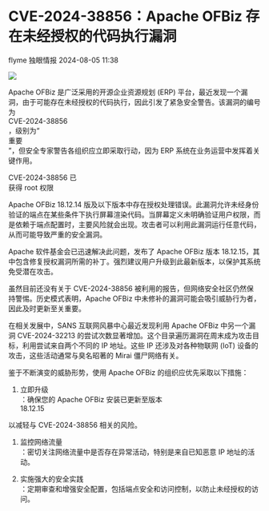 #  CVE-2024-38856：Apache OFBiz 存在未经授权的代码执行漏洞   
flyme  独眼情报   2024-08-05 11:38  
  
![](https://mmbiz.qpic.cn/sz_mmbiz_jpg/KgxDGkACWnQDNiaWibiagwhWamXlHfWfpGrxud2xribPUOricL73h6DrXZ0FPe7E2TRo4XR7SJjdwZcEXmAicyHrfhoA/640?wx_fmt=other&from=appmsg "")  
  
Apache OFBiz 是广泛采用的开源企业资源规划 (ERP) 平台，最近发现一个漏洞，由于可能存在未经授权的代码执行，因此引发了紧急安全警告。该漏洞的编号为  
CVE-2024-38856  
，级别为“  
重要  
”，但安全专家警告各组织应立即采取行动，因为 ERP 系统在业务运营中发挥着关键作用。  
  
CVE-2024-38856 已  
获得 root 权限  
  
Apache OFBiz 18.12.14 版及以下版本中存在授权处理错误。此漏洞允许未经身份验证的端点在某些条件下执行屏幕渲染代码。当屏幕定义未明确验证用户权限，而是依赖于端点配置时，主要风险就会出现。攻击者可以利用此漏洞运行任意代码，从而可能导致严重的安全漏洞。  
  
  
Apache 软件基金会已迅速解决此问题，发布了 Apache OFBiz 版本 18.12.15，其中包含修复授权漏洞所需的补丁。强烈建议用户升级到此最新版本，以保护其系统免受潜在攻击。  
  
虽然目前还没有关于 CVE-2024-38856 被利用的报告，但网络安全社区仍然保持警惕。历史模式表明，Apache OFBiz 中未修补的漏洞可能会吸引威胁行为者，因此及时更新至关重要。  
  
在相关发展中，SANS 互联网风暴中心最近发现利用 Apache OFBiz 中另一个漏洞 CVE-2024-32213 的尝试次数显著增加。这个目录遍历漏洞在周末成为攻击目标，利用尝试来自两个不同的 IP 地址。这些 IP 还涉及对各种物联网 (IoT) 设备的攻击，这些活动通常与臭名昭著的 Mirai 僵尸网络有关。  
  
鉴于不断演变的威胁形势，使用 Apache OFBiz 的组织应优先采取以下措施：  
1. 立即升级  
：确保您的 Apache OFBiz 安装已更新至版本  
18.12.15  
  
以减轻与 CVE-2024-38856 相关的风险。  
  
1. 监控网络流量  
：密切关注网络流量中是否存在异常活动，特别是来自已知恶意 IP 地址的活动。  
  
1. 实施强大的安全实践  
：定期审查和增强安全配置，包括端点安全和访问控制，以防止未经授权的访问。  
  
